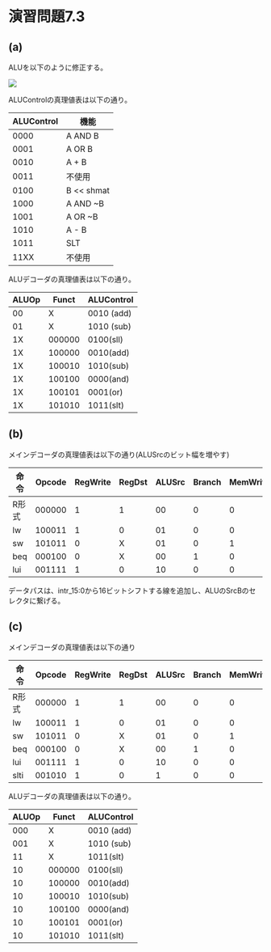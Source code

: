 # 演習問題7.3

## (a)

ALUを以下のように修正する。

<img src="https://horie-t.github.io/DigitalDesignAndComputerArchitecture-Ans/images/ex7-3/ex7-3-a_ALU.png" />

ALUControlの真理値表は以下の通り。

ALUControl | 機能
--- | ---
0000 | A AND B
0001 | A OR B
0010 | A + B
0011 | 不使用
0100 | B << shmat
1000 | A AND ~B
1001 | A OR ~B
1010 | A - B
1011 | SLT
11XX | 不使用

ALUデコーダの真理値表は以下の通り。

ALUOp | Funct | ALUControl
--- | --- | ---
00 | X | 0010 (add)
01 | X | 1010 (sub)
1X | 000000 | 0100(sll)
1X | 100000 | 0010(add)
1X | 100010 | 1010(sub)
1X | 100100 | 0000(and)
1X | 100101 | 0001(or)
1X | 101010 | 1011(slt)

## (b)

メインデコーダの真理値表は以下の通り(ALUSrcのビット幅を増やす)

命令 | Opcode | RegWrite | RegDst | ALUSrc | Branch | MemWrite | MemtoReg | ALUOp
--- | --- | --- | --- | --- | --- | --- | --- | ---
R形式 | 000000 | 1 | 1 | 00 | 0 | 0 | 0 | 10
lw | 100011 | 1 | 0 | 01 | 0 | 0 | 1 | 00
sw | 101011 | 0 | X | 01 | 0 | 1 | X | 00
beq | 000100 | 0 | X | 00 | 1 | 0 | X | 01
lui | 001111 | 1 | 0 | 10 | 0 | 0 | 0 | 00

データパスは、intr_15:0から16ビットシフトする線を追加し、ALUのSrcBのセレクタに繋げる。

## (c)

メインデコーダの真理値表は以下の通り

命令 | Opcode | RegWrite | RegDst | ALUSrc | Branch | MemWrite | MemtoReg | ALUOp
--- | --- | --- | --- | --- | --- | --- | --- | ---
R形式 | 000000 | 1 | 1 | 00 | 0 | 0 | 0 | 10
lw | 100011 | 1 | 0 | 01 | 0 | 0 | 1 | 00
sw | 101011 | 0 | X | 01 | 0 | 1 | X | 00
beq | 000100 | 0 | X | 00 | 1 | 0 | X | 01
lui | 001111 | 1 | 0 | 10 | 0 | 0 | 0 | 00
slti | 001010 | 1 | 0 | 1 | 0 | 0 | 0 | 11

ALUデコーダの真理値表は以下の通り。

ALUOp | Funct | ALUControl
--- | --- | ---
000 | X | 0010 (add)
001 | X | 1010 (sub)
11 | X | 1011(slt)
10 | 000000 | 0100(sll)
10 | 100000 | 0010(add)
10 | 100010 | 1010(sub)
10 | 100100 | 0000(and)
10 | 100101 | 0001(or)
10 | 101010 | 1011(slt)

